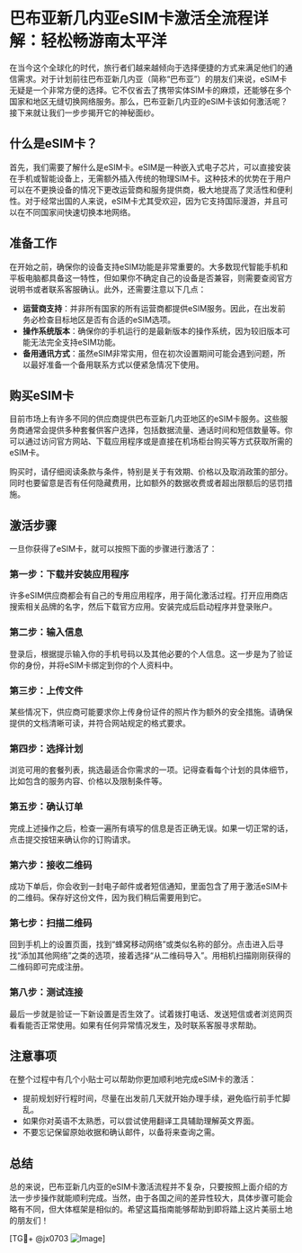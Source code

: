 # 巴布亚新几内亚eSIM卡激活全流程详解：轻松畅游南太平洋

在当今这个全球化的时代，旅行者们越来越倾向于选择便捷的方式来满足他们的通信需求。对于计划前往巴布亚新几内亚（简称“巴布亚”）的朋友们来说，eSIM卡无疑是一个非常方便的选择。它不仅省去了携带实体SIM卡的麻烦，还能够在多个国家和地区无缝切换网络服务。那么，巴布亚新几内亚的eSIM卡该如何激活呢？接下来就让我们一步步揭开它的神秘面纱。

## 什么是eSIM卡？

首先，我们需要了解什么是eSIM卡。eSIM是一种嵌入式电子芯片，可以直接安装在手机或智能设备上，无需额外插入传统的物理SIM卡。这种技术的优势在于用户可以在不更换设备的情况下更改运营商和服务提供商，极大地提高了灵活性和便利性。对于经常出国的人来说，eSIM卡尤其受欢迎，因为它支持国际漫游，并且可以在不同国家间快速切换本地网络。

## 准备工作

在开始之前，确保你的设备支持eSIM功能是非常重要的。大多数现代智能手机和平板电脑都具备这一特性，但如果你不确定自己的设备是否兼容，则需要查阅官方说明书或者联系客服确认。此外，还需要注意以下几点：

- **运营商支持**：并非所有国家的所有运营商都提供eSIM服务。因此，在出发前务必检查目标地区是否有合适的eSIM选项。
- **操作系统版本**：确保你的手机运行的是最新版本的操作系统，因为较旧版本可能无法完全支持eSIM功能。
- **备用通讯方式**：虽然eSIM非常实用，但在初次设置期间可能会遇到问题，所以最好准备一个备用联系方式以便紧急情况下使用。

## 购买eSIM卡

目前市场上有许多不同的供应商提供巴布亚新几内亚地区的eSIM卡服务。这些服务商通常会提供多种套餐供客户选择，包括数据流量、通话时间和短信数量等。你可以通过访问官方网站、下载应用程序或是直接在机场柜台购买等方式获取所需的eSIM卡。

购买时，请仔细阅读条款与条件，特别是关于有效期、价格以及取消政策的部分。同时也要留意是否有任何隐藏费用，比如额外的数据收费或者超出限额后的惩罚措施。

## 激活步骤

一旦你获得了eSIM卡，就可以按照下面的步骤进行激活了：

### 第一步：下载并安装应用程序
许多eSIM供应商都会有自己的专用应用程序，用于简化激活过程。打开应用商店搜索相关品牌的名字，然后下载官方应用。安装完成后启动程序并登录账户。

### 第二步：输入信息
登录后，根据提示输入你的手机号码以及其他必要的个人信息。这一步是为了验证你的身份，并将eSIM卡绑定到你的个人资料中。

### 第三步：上传文件
某些情况下，供应商可能要求你上传身份证件的照片作为额外的安全措施。请确保提供的文档清晰可读，并符合网站规定的格式要求。

### 第四步：选择计划
浏览可用的套餐列表，挑选最适合你需求的一项。记得查看每个计划的具体细节，比如包含的服务内容、价格以及限制条件等。

### 第五步：确认订单
完成上述操作之后，检查一遍所有填写的信息是否正确无误。如果一切正常的话，点击提交按钮来确认你的订购请求。

### 第六步：接收二维码
成功下单后，你会收到一封电子邮件或者短信通知，里面包含了用于激活eSIM卡的二维码。保存好这份文件，因为我们稍后需要用到它。

### 第七步：扫描二维码
回到手机上的设置页面，找到“蜂窝移动网络”或类似名称的部分。点击进入后寻找“添加其他网络”之类的选项，接着选择“从二维码导入”。用相机扫描刚刚获得的二维码即可完成注册。

### 第八步：测试连接
最后一步就是验证一下新设置是否生效了。试着拨打电话、发送短信或者浏览网页看看能否正常使用。如果有任何异常情况发生，及时联系客服寻求帮助。

## 注意事项

在整个过程中有几个小贴士可以帮助你更加顺利地完成eSIM卡的激活：

- 提前规划好行程时间，尽量在出发前几天就开始办理手续，避免临行前手忙脚乱。
- 如果你对英语不太熟悉，可以尝试使用翻译工具辅助理解英文界面。
- 不要忘记保留原始收据和确认邮件，以备将来查询之需。

## 总结

总的来说，巴布亚新几内亚的eSIM卡激活流程并不复杂，只要按照上面介绍的方法一步步操作就能顺利完成。当然，由于各国之间的差异性较大，具体步骤可能会略有不同，但大体框架是相似的。希望这篇指南能够帮助到即将踏上这片美丽土地的朋友们！

[TG💪+ @jx0703 ![Image](https://github.com/user-attachments/assets/dbca1d08-cadb-493c-b0ec-ad6f7a83f270)]